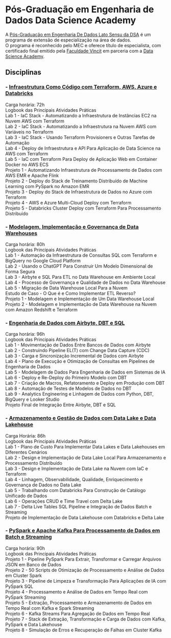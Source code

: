 # Pós-Graduação em Engenharia de Dados Data Science Academy


A [Pós-Graduação em Engenharia De Dados Lato Sensu da DSA](https://www.datascienceacademy.com.br/bundle/pos-graduacao-em-engenharia-de-dados) é um programa de extensão de especialização na área de dados. \
O programa é reconhecido pelo MEC e oferece título de especialista, com certificado final emitido pela [Faculdade Vincit](https://www.faculdadevincit.edu.br/) em parceria com a [Data Science Academy](https://www.datascienceacademy.com.br/home).


## Disciplinas 
### - [Infraestrutura Como Código com Terraform, AWS, Azure e Databricks](https://www.datascienceacademy.com.br/course/infraestrutura-como-codigo-com-terraform-aws-azure-e-databricks) 
Carga horária: 72h \
Logbook das Principais Atividades Práticas \
Lab 1 - IaC Stack - Automatizando a Infraestrutura de Instâncias EC2 na Nuvem AWS com Terraform \
Lab 2 - IaC Stack - Automatizando a Infraestrutura na Nuvem AWS com Variáveis no Terraform \
Lab 3 - IaC Stack - Usando Terraform Provisioners e Outras Tarefas de Automação \
Lab 4 - Deploy de Infraestrutura e API Para Aplicação de Data Science na AWS com Terraform \
Lab 5 - IaC com Terraform Para Deploy de Aplicação Web em Container Docker no AWS ECS \
Projeto 1 - Automatizando Infraestrutura de Processamento de Dados com AWS EMR e Apache Flink \
Projeto 2 - Deploy do Stack de Treinamento Distribuído de Machine Learning com PySpark no Amazon EMR \
Projeto 3 - Deploy do Stack de Infraestrutura de Dados no Azure com Terraform \
Projeto 4 - AWS e Azure Multi-Cloud Deploy com Terraform \
Projeto 5 - Databricks Cluster Deploy com Terraform Para Processamento Distribuído

### - [Modelagem, Implementação e Governança de Data Warehouses](https://www.datascienceacademy.com.br/course/modelagem-implementacao-e-governanca-de-data-warehouses)
Carga horária: 80h \
Logbook das Principais Atividades Práticas \
Lab 1 - Automação da Infraestrutura de Consultas SQL com Terraform e BigQuery no Google Cloud Platform \
Lab 2 - Usando o ChatGPT Para Construir Um Modelo Dimensional de Forma Segura \
Lab 3 - Airbyte e SQL Para ETL no Data Warehouse em Ambiente Local \
Lab 4 - Processo de Governança e Qualidade de Dados no Data Warehouse \
Lab 5 - Migração de Data Warehouse Local Para a Nuvem \
Estudo de Caso - O Que é e Como Implementar ETL Reverso? \
Projeto 1 - Modelagem e Implementação de Um Data Warehouse Local \
Projeto 2 - Modelagem e Implementação de Data Warehouse na Nuvem com Amazon Redshift e Terraform

### - [Engenharia de Dados com Airbyte, DBT e SQL](https://www.datascienceacademy.com.br/course/engenharia-de-dados-com-airbyte-dbt-e-sql)
Carga horária: 96h \
Logbook das Principais Atividades Práticas \
Lab 1 - Movimentação de Dados Entre Bancos de Dados com Airbyte \
Lab 2 - Construindo Pipeline EL(T) com Change Data Capture (CDC) \
Lab 3 - Carga e Sincronização Incremental de Dados com Airbyte \
Lab 4 - Plano de Execução e Otimização de Consultas em Pipelines de Engenharia de Dados \
Lab 5 - Modelagem de Dados Para Engenharia de Dados em Sistemas de IA \
Lab 6 - Deploy e Re-Deploy do Primeiro Modelo com DBT \
Lab 7 - Criação de Macros, Refatoramento e Deploy em Produção com DBT \
Lab 8 - Automação de Testes de Modelos de Dados no DBT \
Lab 9 - Analytics Engineering e Linhagem de Dados com Python, DBT, BigQuery e Looker Studio \
Projeto Final de Integração Entre Airbyte, DBT e SQL

### - [Armazenamento e Gestão de Dados com Data Lake e Data Lakehouse](https://www.datascienceacademy.com.br/course/armazenamento-e-gestao-de-dados-com-data-lake-e-data-lakehouse)
Carga Horária: 86h \
Logbook das Principais Atividades Práticas \
Lab 1 - Plano de Custo Para Implementar Data Lakes e Data Lakehouses em Diferentes Cenários \
Lab 2 - Design e Implementação de Data Lake Local Para Armazenamento e Processamento Distribuído \
Lab 3 - Design e Implementação de Data Lake na Nuvem com IaC e Terraform \
Lab 4 - Linhagem, Observabilidade, Qualidade, Enriquecimento e Governança de Dados no Data Lake \
Lab 5 - Trabalhando com Databricks Para Construção de Catálogo Unificado de Dados \
Lab 6 - Operações CRUD e Time Travel com Delta Lake \
Lab 7 - Delta Live Tables SQL Pipeline e Integração de Dados Batch e Streaming \
Projeto de Implementação de Data Lakehouse com Databricks e Delta Lake

### - [PySpark e Apache Kafka Para Processamento de Dados em Batch e Streaming](https://www.datascienceacademy.com.br/course/pyspark-e-apache-kafka-para-processamento-de-dados-em-batch-e-streaming)
Carga horária: 90h \
Logbook das Principais Atividades Práticas \
Projeto 1 - Pipeline PySpark Para Extrair, Transformar e Carregar Arquivos JSON em Banco de Dados \
Projeto 2 - 50 Scripts de Otimização de Processamento e Análise de Dados em Cluster Spark \
Projeto 3 - Pipeline de Limpeza e Transformação Para Aplicações de IA com PySpark SQL \
Projeto 4 - Processamento e Análise de Dados em Tempo Real com PySpark Streaming \
Projeto 5 - Extração, Processamento e Armazenamento de Dados em Tempo Real com Kafka e Spark Streaming \
Projeto 6 - Kafka Streams Para Agregação de Dados em Tempo Real \
Projeto 7 - Stack de Extração, Transformação e Carga de Dados com Kafka, PySpark e Data Lakehouse \
Projeto 8 - Simulação de Erros e Recuperação de Falhas em Cluster Kafka
